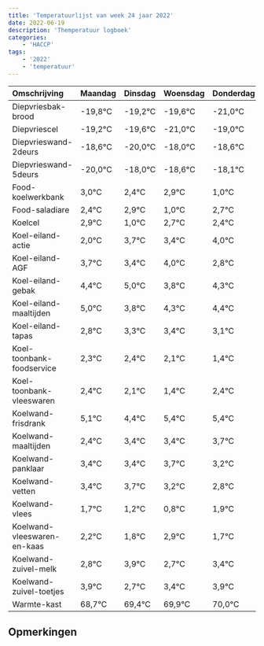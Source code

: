 ```yaml
---
title: 'Temperatuurlijst van week 24 jaar 2022'
date: 2022-06-19
description: 'Themperatuur logboek'
categories:
    - 'HACCP'
tags:
    - '2022'
    - 'temperatuur'
---
```

|Omschrijving|Maandag|Dinsdag|Woensdag|Donderdag|Vrijdag|Zaterdag|Zondag|
|:---|:---|:---|:---|:---|:---|:---|:---|
|Diepvriesbak-brood|-19,8°C|-19,2°C|-19,6°C|-21,0°C|-19,0°C|-19,6°C|-19,1°C|
|Diepvriescel|-19,2°C|-19,6°C|-21,0°C|-19,0°C|-19,6°C|-19,1°C|-21,0°C|
|Diepvrieswand-2deurs|-18,6°C|-20,0°C|-18,0°C|-18,6°C|-18,1°C|-20,0°C|-18,3°C|
|Diepvrieswand-5deurs|-20,0°C|-18,0°C|-18,6°C|-18,1°C|-20,0°C|-18,3°C|-18,6°C|
|Food-koelwerkbank|3,0°C|2,4°C|2,9°C|1,0°C|2,7°C|2,4°C|3,0°C|
|Food-saladiare|2,4°C|2,9°C|1,0°C|2,7°C|2,4°C|3,0°C|1,8°C|
|Koelcel|2,9°C|1,0°C|2,7°C|2,4°C|3,0°C|1,8°C|2,3°C|
|Koel-eiland-actie|2,0°C|3,7°C|3,4°C|4,0°C|2,8°C|3,3°C|3,4°C|
|Koel-eiland-AGF|3,7°C|3,4°C|4,0°C|2,8°C|3,3°C|3,4°C|3,1°C|
|Koel-eiland-gebak|4,4°C|5,0°C|3,8°C|4,3°C|4,4°C|4,1°C|3,4°C|
|Koel-eiland-maaltijden|5,0°C|3,8°C|4,3°C|4,4°C|4,1°C|3,4°C|4,4°C|
|Koel-eiland-tapas|2,8°C|3,3°C|3,4°C|3,1°C|2,4°C|3,4°C|3,4°C|
|Koel-toonbank-foodservice|2,3°C|2,4°C|2,1°C|1,4°C|2,4°C|2,4°C|2,7°C|
|Koel-toonbank-vleeswaren|2,4°C|2,1°C|1,4°C|2,4°C|2,4°C|2,7°C|2,2°C|
|Koelwand-frisdrank|5,1°C|4,4°C|5,4°C|5,4°C|5,7°C|5,2°C|4,8°C|
|Koelwand-maaltijden|2,4°C|3,4°C|3,4°C|3,7°C|3,2°C|2,8°C|3,9°C|
|Koelwand-panklaar|3,4°C|3,4°C|3,7°C|3,2°C|2,8°C|3,9°C|2,7°C|
|Koelwand-vetten|3,4°C|3,7°C|3,2°C|2,8°C|3,9°C|2,7°C|3,4°C|
|Koelwand-vlees|1,7°C|1,2°C|0,8°C|1,9°C|0,7°C|1,4°C|1,9°C|
|Koelwand-vleeswaren-en-kaas|2,2°C|1,8°C|2,9°C|1,7°C|2,4°C|2,9°C|3,0°C|
|Koelwand-zuivel-melk|2,8°C|3,9°C|2,7°C|3,4°C|3,9°C|4,0°C|4,0°C|
|Koelwand-zuivel-toetjes|3,9°C|2,7°C|3,4°C|3,9°C|4,0°C|4,0°C|3,8°C|
|Warmte-kast|68,7°C|69,4°C|69,9°C|70,0°C|70,0°C|69,8°C|69,9°C|

## Opmerkingen


